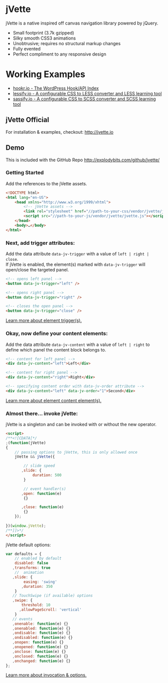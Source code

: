 # jVette
jVette is a native inspired off canvas navigation library powered by jQuery.

 * Small footprint (3.7k gzipped)
 * Silky smooth CSS3 animations
 * Unobtrusive; requires no structural markup changes
 * Fully evented
 * Perfect compliment to any responsive design

# Working Examples
 * <a href="http://hookr.io" target="_blank">hookr.io - The WordPress Hook/API Index</a>
 * <a href="http://lessify.io" target="_blank">lessify.io - A configurable CSS to LESS converter and LESS learning tool</a>
 * <a href="http://sassify.io" target="_blank">sassify.io - A configurable CSS to SCSS converter and SCSS learning tool</a>

## jVette Official
For installation & examples, checkout:
<a href="http://jvette.io" target="_blank">http://jvette.io</a>

## Demo
This is included with the GitHub Repo
<a href="http://explodybits.com/github/jvette/" target="_blank">http://explodybits.com/github/jvette/</a>

### Getting Started
Add the references to the jVette assets.
```html
<!DOCTYPE html>
<html lang="en-US">
    <head xmlns="http://www.w3.org/1999/xhtml">
        <!-- jVette assets -->
        <link rel="stylesheet" href="//path-to-your-css/vendor/jvette/jvette.css" />
        <script src="//path-to-your-js/vendor/jvette/jvette.js"></script>
    </head>
    <body>…</body>
</html>
```
### Next, add trigger attributes:
Add the data attribute ```data-jv-trigger``` with a value of ```left | right | close```.<br />
If jVette is enabled, the element(s) marked with ```data-jv-trigger``` will open/close the targeted panel.<br />
```html
<!-- opens left panel -->
<button data-jv-trigger="left" />

<!-- opens right panel -->
<button data-jv-trigger="right" />

<!-- closes the open panel -->
<button data-jv-trigger="close" />
```
<a href="http://jvette.io/triggers/" target="_blank">Learn more about element trigger(s).</a>

### Okay, now define your content elements:

Add the data attribute ```data-jv-content``` with a value of ```left | right``` to define which panel the content block belongs to.
```html
<!-- content for left panel -->
<div data-jv-content="left">Left</div>

<!-- content for right panel -->
<div data-jv-content="right">Right</div>

<!-- specifying content order with data-jv-order attribute -->
<div data-jv-content="left" data-jv-order="1">Second</div>
```
<a href="http://jvette.io/content/" target="_blank">Learn more about element content element(s).</a>

### Almost there… invoke jVette:

jVette is a singleton and can be invoked with or without the new operator.
```html
<script>
/**<![CDATA[*/
;(function(jVette)
{
    // passing options to jVette, this is only allowed once
    jVette && jVette({

        // slide speed
       ,slide: {
            duration: 500
        }

        // event handler(s)
       ,open: function(e)
        {}

       ,close: function(e)
        {}
    });
    
})(window.jVette);
/**]]>*/
</script>
```

jVette default options:
```js
var defaults = {
    // enabled by default
    disabled: false
   ,transforms: true
    //  animation
   ,slide: {
        easing: 'swing'
       ,duration: 350 
    }
   // TouchSwipe (if available) options
   ,swipe: {
       threshold: 10
      ,allowPageScroll: 'vertical'                    
    }
   // events
   ,onenable: function(e) {}
   ,onenabled: function(e) {}
   ,ondisable: function(e) {}
   ,ondisabled: function(e) {}
   ,onopen: function(e) {}
   ,onopened: function(e) {}
   ,onclose: function(e) {}
   ,onclosed: function(e) {}
   ,onchanged: function(e) {}
};
```
<a href="http://jvette.io/invoking/" target="_blank">Learn more about invocation & options.</a>
